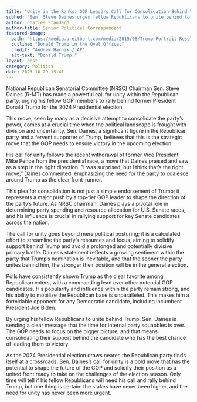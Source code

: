 ```yaml
---
title: "Unity in the Ranks: GOP Leaders Call for Consolidation Behind Trump"
subhed: "Sen. Steve Daines urges fellow Republicans to unite behind former President Trump in the 2024 Presidential Race."
author: Charles Standard
author-title: Senior Political Correspondent
featured-image: 
  path: "https://media.breitbart.com/media/2019/08/Trump-Portrait-Resolute-Desk-640x480.png"
  cutline: "Donald Trump in the Oval Office."
  credit: "Andrew Harnik / AP"
  alt-text: "Donald Trump."
layout: post
category: Politics
date: 2023-10-29 15:41
---
```


National Republican Senatorial Committee (NRSC) Chairman Sen. Steve Daines (R-MT) has made a powerful call for unity within the Republican party, urging his fellow GOP members to rally behind former President Donald Trump for the 2024 Presidential election.

This move, seen by many as a decisive attempt to consolidate the party’s power, comes at a crucial time when the political landscape is fraught with division and uncertainty. Sen. Daines, a significant figure in the Republican party and a fervent supporter of Trump, believes that this is the strategic move that the GOP needs to ensure victory in the upcoming election.

His call for unity follows the recent withdrawal of former Vice President Mike Pence from the presidential race, a move that Daines praised and saw as a step in the right direction. "I was surprised, but I think that’s the right move,” Daines commented, emphasizing the need for the party to coalesce around Trump as the clear front-runner.

This plea for consolidation is not just a simple endorsement of Trump; it represents a major push by a top-tier GOP leader to shape the direction of the party’s future. As NRSC chairman, Daines plays a pivotal role in determining party spending and resource allocation for U.S. Senate races, and his influence is crucial in rallying support for key Senate candidates across the nation.

The call for unity goes beyond mere political posturing; it is a calculated effort to streamline the party’s resources and focus, aiming to solidify support behind Trump and avoid a prolonged and potentially divisive primary battle. Daines’s statement reflects a growing sentiment within the party that Trump’s nomination is inevitable, and that the sooner the party unites behind him, the stronger their position will be in the general election.

Polls have consistently shown Trump as the clear favorite among Republican voters, with a commanding lead over other potential GOP candidates. His popularity and influence within the party remain strong, and his ability to mobilize the Republican base is unparalleled. This makes him a formidable opponent for any Democratic candidate, including incumbent President Joe Biden.

By urging his fellow Republicans to unite behind Trump, Sen. Daines is sending a clear message that the time for internal party squabbles is over. The GOP needs to focus on the bigger picture, and that means consolidating their support behind the candidate who has the best chance of leading them to victory.

As the 2024 Presidential election draws nearer, the Republican party finds itself at a crossroads. Sen. Daines’s call for unity is a bold move that has the potential to shape the future of the GOP and solidify their position as a united front ready to take on the challenges of the election season. Only time will tell if his fellow Republicans will heed his call and rally behind Trump, but one thing is certain: the stakes have never been higher, and the need for unity has never been more urgent.
